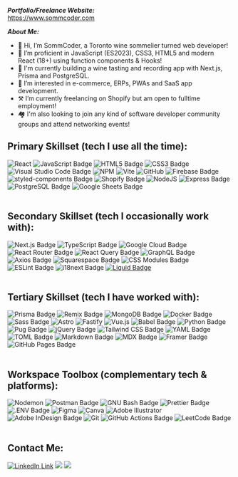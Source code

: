 ***Portfolio/Freelance Website:*** <br/>
<a href="https://www.sommcoder.com">https://www.sommcoder.com</a> <br/>

***About Me:***
- 👋 Hi, I’m SommCoder, a Toronto wine sommelier turned web developer!
- 📖 I’m proficient in JavaScript (ES2023), CSS3, HTML5 and modern React (18+) using function components & Hooks!
- 🌱 I'm currently building a wine tasting and recording app with Next.js, Prisma and PostgreSQL.
- 👀 I’m interested in e-commerce, ERPs, PWAs and SaaS app development.
- ⚒️ I’m currently freelancing on Shopify but am open to fulltime employment!
- 🏘️ I'm also looking to join any kind of software developer community groups and attend networking events!


## Primary Skillset (tech I use all the time):  <br/>
![React](https://img.shields.io/badge/react-%2320232a.svg?style=for-the-badge&logo=react&logoColor=%2361DAFB)
![JavaScript Badge](https://img.shields.io/badge/JavaScript-F7DF1E?logo=javascript&logoColor=000&style=for-the-badge)
![HTML5 Badge](https://img.shields.io/badge/HTML5-E34F26?logo=html5&logoColor=fff&style=for-the-badge)
![CSS3 Badge](https://img.shields.io/badge/CSS3-1572B6?logo=css3&logoColor=fff&style=for-the-badge)
![Visual Studio Code Badge](https://img.shields.io/badge/Visual%20Studio%20Code-007ACC?logo=visualstudiocode&logoColor=fff&style=for-the-badge)
![NPM](https://img.shields.io/badge/NPM-%23CB3837.svg?style=for-the-badge&logo=npm&logoColor=white)
![Vite](https://img.shields.io/badge/vite-%23646CFF.svg?style=for-the-badge&logo=vite&logoColor=white)
![GitHub](https://img.shields.io/badge/github-%23121011.svg?style=for-the-badge&logo=github&logoColor=white)
![Firebase Badge](https://img.shields.io/badge/Firebase-FFCA28?logo=firebase&logoColor=000&style=for-the-badge)
![styled-components Badge](https://img.shields.io/badge/styled--components-DB7093?logo=styledcomponents&logoColor=fff&style=for-the-badge)
![Shopify Badge](https://img.shields.io/badge/Shopify-7AB55C?logo=shopify&logoColor=fff&style=for-the-badge)
![NodeJS](https://img.shields.io/badge/node.js-6DA55F?style=for-the-badge&logo=node.js&logoColor=white)
![Express Badge](https://img.shields.io/badge/Express-000?logo=express&logoColor=fff&style=for-the-badge)
![PostgreSQL Badge](https://img.shields.io/badge/PostgreSQL-4169E1?logo=postgresql&logoColor=fff&style=for-the-badge)
![Google Sheets Badge](https://img.shields.io/badge/Google%20Sheets-34A853?logo=googlesheets&logoColor=fff&style=for-the-badge)
<br/><br/>
## Secondary Skillset (tech I occasionally work with): <br/>
![Next.js Badge](https://img.shields.io/badge/Next.js-000?logo=nextdotjs&logoColor=fff&style=for-the-badge)
![TypeScript Badge](https://img.shields.io/badge/TypeScript-3178C6?logo=typescript&logoColor=fff&style=for-the-badge)
![Google Cloud Badge](https://img.shields.io/badge/Google%20Cloud-4285F4?logo=googlecloud&logoColor=fff&style=for-the-badge)
![React Router Badge](https://img.shields.io/badge/React%20Router-CA4245?logo=reactrouter&logoColor=fff&style=for-the-badge)
![React Query Badge](https://img.shields.io/badge/React%20Query-FF4154?logo=reactquery&logoColor=fff&style=for-the-badge)
![GraphQL Badge](https://img.shields.io/badge/GraphQL-E10098?logo=graphql&logoColor=fff&style=for-the-badge)
![Axios Badge](https://img.shields.io/badge/Axios-5A29E4?logo=axios&logoColor=fff&style=for-the-badge)
![Squarespace Badge](https://img.shields.io/badge/Squarespace-000?logo=squarespace&logoColor=fff&style=for-the-badge)
![CSS Modules Badge](https://img.shields.io/badge/CSS%20Modules-000?logo=cssmodules&logoColor=fff&style=for-the-badge)
![ESLint Badge](https://img.shields.io/badge/ESLint-4B32C3?logo=eslint&logoColor=fff&style=for-the-badge)
![i18next Badge](https://img.shields.io/badge/i18next-26A69A?logo=i18next&logoColor=fff&style=for-the-badge)
[![Liquid Badge](https://img.shields.io/badge/Liquid-Open%20Source-2B317C?style=for-the-badge&logo=liquid&logoColor=white)](https://www.liquid.com/)
<br/><br/>
## Tertiary Skillset (tech I have worked with):  <br/>
![Prisma Badge](https://img.shields.io/badge/Prisma-2D3748?logo=prisma&logoColor=fff&style=for-the-badge)
![Remix Badge](https://img.shields.io/badge/Remix-000?logo=remix&logoColor=fff&style=for-the-badge)
![MongoDB Badge](https://img.shields.io/badge/MongoDB-47A248?logo=mongodb&logoColor=fff&style=for-the-badge)
![Docker Badge](https://img.shields.io/badge/Docker-2496ED?logo=docker&logoColor=fff&style=for-the-badge)
![Sass Badge](https://img.shields.io/badge/Sass-C69?logo=sass&logoColor=fff&style=for-the-badge)
![Astro](https://img.shields.io/badge/astro-%232C2052.svg?style=for-the-badge&logo=astro&logoColor=white)
![Fastify](https://img.shields.io/badge/fastify-%23000000.svg?style=for-the-badge&logo=fastify&logoColor=white)
![Vue.js](https://img.shields.io/badge/vuejs-%2335495e.svg?style=for-the-badge&logo=vuedotjs&logoColor=%234FC08D)
![Babel Badge](https://img.shields.io/badge/Babel-F9DC3E?logo=babel&logoColor=000&style=for-the-badge)
![Python Badge](https://img.shields.io/badge/Python-3776AB?logo=python&logoColor=fff&style=for-the-badge)
![Pug Badge](https://img.shields.io/badge/Pug-A86454?logo=pug&logoColor=fff&style=for-the-badge)
![jQuery Badge](https://img.shields.io/badge/jQuery-0769AD?logo=jquery&logoColor=fff&style=for-the-badge)
![Tailwind CSS Badge](https://img.shields.io/badge/Tailwind%20CSS-06B6D4?logo=tailwindcss&logoColor=fff&style=for-the-badge)
![YAML Badge](https://img.shields.io/badge/YAML-CB171E?logo=yaml&logoColor=fff&style=for-the-badge)
![TOML Badge](https://img.shields.io/badge/TOML-9C4121?logo=toml&logoColor=fff&style=for-the-badge)
![Markdown Badge](https://img.shields.io/badge/Markdown-000?logo=markdown&logoColor=fff&style=for-the-badge)
![MDX Badge](https://img.shields.io/badge/MDX-1B1F24?logo=mdx&logoColor=fff&style=for-the-badge)
![Framer Badge](https://img.shields.io/badge/Framer-05F?logo=framer&logoColor=fff&style=for-the-badge)
![GitHub Pages Badge](https://img.shields.io/badge/GitHub%20Pages-222?logo=githubpages&logoColor=fff&style=for-the-badge)
<br/><br/>
## Workspace Toolbox (complementary tech & platforms): <br/>
![Nodemon](https://img.shields.io/badge/NODEMON-%23323330.svg?style=for-the-badge&logo=nodemon&logoColor=%BBDEAD)
![Postman Badge](https://img.shields.io/badge/Postman-FF6C37?logo=postman&logoColor=fff&style=for-the-badge)
![GNU Bash Badge](https://img.shields.io/badge/GNU%20Bash-4EAA25?logo=gnubash&logoColor=fff&style=for-the-badge)
![Prettier Badge](https://img.shields.io/badge/Prettier-F7B93E?logo=prettier&logoColor=fff&style=for-the-badge)
![.ENV Badge](https://img.shields.io/badge/.ENV-ECD53F?logo=dotenv&logoColor=000&style=for-the-badge)
![Figma](https://img.shields.io/badge/figma-%23F24E1E.svg?style=for-the-badge&logo=figma&logoColor=white)
![Canva](https://img.shields.io/badge/Canva-%2300C4CC.svg?style=for-the-badge&logo=Canva&logoColor=white)
![Adobe Illustrator](https://img.shields.io/badge/adobe%20illustrator-%23FF9A00.svg?style=for-the-badge&logo=adobe%20illustrator&logoColor=white)
![Adobe InDesign Badge](https://img.shields.io/badge/Adobe%20InDesign-F36?logo=adobeindesign&logoColor=fff&style=for-the-badge)
![Git](https://img.shields.io/badge/git-%23F05033.svg?style=for-the-badge&logo=git&logoColor=white)
![GitHub Actions Badge](https://img.shields.io/badge/GitHub%20Actions-2088FF?logo=githubactions&logoColor=fff&style=for-the-badge)
![LeetCode Badge](https://img.shields.io/badge/LeetCode-FFA116?logo=leetcode&logoColor=fff&style=for-the-badge)
<br/><br/>
## Contact Me: <br/>
[<img src="https://img.shields.io/badge/LinkedIn-0077B5?style=for-the-badge&logo=linkedin&logoColor=white" alt="LinkedIn Link" >](https://www.linkedin.com/in/brian-davies-178b0b48/)
[<img src="https://img.shields.io/badge/Gmail-EA4335?logo=gmail&logoColor=fff&style=for-the-badge" />](mailto:brian.davies589@gmail.com)
[<img src="https://img.shields.io/badge/Shopify-7AB55C?logo=shopify&logoColor=fff&style=for-the-badge" />](mailto:brian.davies@sommcoder.com)



<!-- BADGIE TIME -->
<!-- END BADGIE TIME -->

